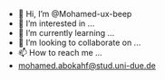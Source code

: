 - 👋 Hi, I’m @Mohamed-ux-beep
- 👀 I’m interested in ...
- 🌱 I’m currently learning ...
- 💞️ I’m looking to collaborate on ...
- 📫 How to reach me ...
- mohamed.abokahf@stud.uni-due.de

<!---
Mohamed-ux-beep/Mohamed-ux-beep is a ✨ special ✨ repository because its `README.md` (this file) appears on your GitHub profile.
You can click the Preview link to take a look at your changes.
--->
